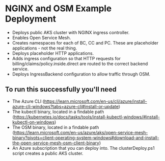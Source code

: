 # NGINX and OSM Example Deployment
- Deploys public AKS cluster with NGINX ingress controller.
- Enables Open Service Mesh.
- Creates namespaces for each of BC, CC and PC. These are placeholder applications - not the real thing.
- Deploys placeholder HTTP applications.
- Adds ingress configuration so that HTTP requests for billing/claims/policy.inside.direct are routed to the correct backend service.
- Deploys IngressBackend configuration to allow traffic through OSM.

## To run this successfully you'll need
- The Azure CLI (https://learn.microsoft.com/en-us/cli/azure/install-azure-cli-windows?tabs=azure-cli#install-or-update)
- The kubectl binary, located in a findable path (https://kubernetes.io/docs/tasks/tools/install-kubectl-windows/#install-kubectl-on-windows)
- The OSM binary, located in a findable path (https://learn.microsoft.com/en-us/azure/aks/open-service-mesh-binary?pivots=client-operating-system-windows#download-and-install-the-open-service-mesh-osm-client-binary)
- An Azure subscription that you can deploy into. The clusterDeploy.ps1 script creates a public AKS cluster.